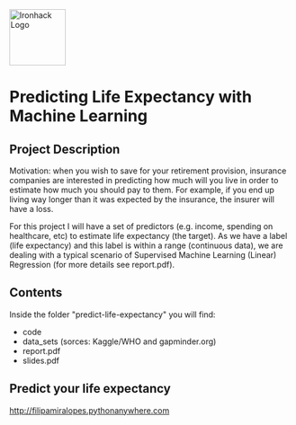 <img src="https://bit.ly/2VnXWr2" alt="Ironhack Logo" width="100"/>

# Predicting Life Expectancy with Machine Learning

## Project Description
Motivation: when you wish to save for your retirement provision, insurance companies are interested in predicting how much will you live in order to estimate how much you should pay to them. For example, if you end up living way longer than it was expected by the insurance, the insurer will have a loss.

For this project I will have a set of predictors (e.g. income, spending on healthcare, etc) to estimate life expectancy (the target). As we have a label (life expectancy) and this label is within a range (continuous data), we are dealing with a typical scenario of Supervised Machine Learning (Linear) Regression (for more details see report.pdf).

## Contents
Inside the folder "predict-life-expectancy" you will find:
- code 
- data_sets (sorces: Kaggle/WHO and gapminder.org)
- report.pdf
- slides.pdf

## Predict your life expectancy
http://filipamiralopes.pythonanywhere.com